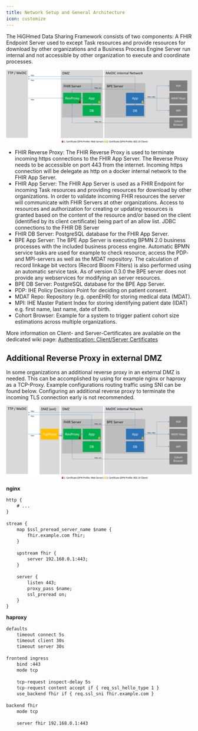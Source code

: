 ```yaml
---
title: Network Setup and General Architecture
icon: customize
---
```

The HiGHmed Data Sharing Framework consists of two components: A FHIR Endpoint Server used to except Task resources and provide resources for download by other organizations and a Business Process Engine Server run internal and not accessible by other organization to execute and coordinate processes.

![HiGHmed Network Setup Diagramm](/photos/guideline/generalInformation/highmed_dsf_network_setup.svg)

* FHIR Reverse Proxy: The FHIR Reverse Proxy is used to terminate incoming https connections to the FHIR App Server. The Reverse Proxy needs to be accessible on port 443 from the internet. Incoming https connection will be delegate as http on a docker internal network to the FHIR App Server.
* FHIR App Server: The FHIR App Server is used as a FHIR Endpoint for incoming Task resources and providing resources for download by other organizations. In order to validate incoming FHIR resources the server will communicate with FHIR Servers at other organizations. Access to resources and authorization for creating or updating resources is granted based on the content of the resource and/or based on the client (identified by its client certificate) being part of an allow list. JDBC connections to the FHIR DB Server
* FHIR DB Server: PostgreSQL database for the FHIR App Server.
* BPE App Server: The BPE App Server is executing BPMN 2.0 business processes with the included business process engine. Automatic BPMN service tasks are used for example to check resource, access the PDP- and MPI-servers as well as the MDAT repository. The calculation of record linkage bit vectors (Record Bloom Filters) is also performed using an automatic service task. As of version 0.3.0 the BPE server does not provide any webservices for modifying an server resources.
* BPE DB Server: PostgreSQL database for the BPE App Server.
* PDP: IHE Policy Decision Point for deciding on patient consent.
* MDAT Repo: Repository (e.g. openEHR) for storing medical data (MDAT).
* MPI: IHE Master Patient Index for storing identifying patient date (IDAT) e.g. first name, last name, date of birth.
* Cohort Browser: Example for a system to trigger patient cohort size estimations across multiple organizations.

More information on Client- and Server-Certificates are available on the dedicated wiki page: [Authentication: Client/Server Certificates](Authentication)

## Additional Reverse Proxy in external DMZ
In some organizations an additional reverse proxy in an external DMZ is needed. This can be accomplished by using for example nginx or haproxy as a TCP-Proxy. Example configurations routing traffic using SNI can be found below. Configuring an additional reverse proxy to terminate the incoming TLS connection early is not recommended.

![HiGHmed Network Setup Diagramm](/photos/guideline/generalInformation/highmed_dsf_network_setup_ext_dmz.svg)

**nginx**
```
http {
	# ...
}

stream {
	map $ssl_preread_server_name $name {
		fhir.example.com fhir;
	}

	upstream fhir {
		server 192.168.0.1:443;
	}

	server {
		listen 443;
		proxy_pass $name;
		ssl_preread on;
	}
}
```

**haproxy**
```
defaults
	timeout connect 5s
	timeout client 30s
	timeout server 30s

frontend ingress
	bind :443
	mode tcp

	tcp-request inspect-delay 5s
	tcp-request content accept if { req_ssl_hello_type 1 }
	use_backend fhir if { req.ssl_sni fhir.example.com }

backend fhir
	mode tcp

	server fhir 192.168.0.1:443
```